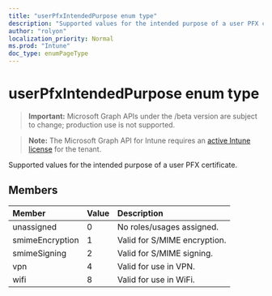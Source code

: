 ```yaml
---
title: "userPfxIntendedPurpose enum type"
description: "Supported values for the intended purpose of a user PFX certificate."
author: "rolyon"
localization_priority: Normal
ms.prod: "Intune"
doc_type: enumPageType
---
```


# userPfxIntendedPurpose enum type

> **Important:** Microsoft Graph APIs under the /beta version are subject to change; production use is not supported.

> **Note:** The Microsoft Graph API for Intune requires an [active Intune license](https://go.microsoft.com/fwlink/?linkid=839381) for the tenant.

Supported values for the intended purpose of a user PFX certificate.

## Members
|Member|Value|Description|
|:---|:---|:---|
|unassigned|0|No roles/usages assigned.|
|smimeEncryption|1|Valid for S/MIME encryption.|
|smimeSigning|2|Valid for S/MIME signing.|
|vpn|4|Valid for use in VPN.|
|wifi|8|Valid for use in WiFi.|



